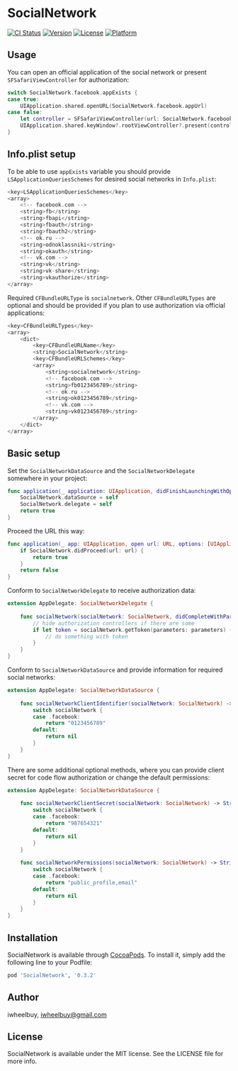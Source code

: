 # SocialNetwork

[![CI Status](http://img.shields.io/travis/iwheelbuy/SocialNetwork.svg?style=flat)](https://travis-ci.org/iwheelbuy/SocialNetwork)
[![Version](https://img.shields.io/cocoapods/v/SocialNetwork.svg?style=flat)](http://cocoapods.org/pods/SocialNetwork)
[![License](https://img.shields.io/cocoapods/l/SocialNetwork.svg?style=flat)](http://cocoapods.org/pods/SocialNetwork)
[![Platform](https://img.shields.io/cocoapods/p/SocialNetwork.svg?style=flat)](http://cocoapods.org/pods/SocialNetwork)

## Usage

You can open an official application of the social network or present `SFSafariViewController` for authorization:

```swift
switch SocialNetwork.facebook.appExists {
case true:
    UIApplication.shared.openURL(SocialNetwork.facebook.appUrl)
case false:
    let controller = SFSafariViewController(url: SocialNetwork.facebook.oauthUrl)
    UIApplication.shared.keyWindow?.rootViewController?.present(controller: controller)
}
```

## Info.plist setup

To be able to use `appExists` variable you should provide `LSApplicationQueriesSchemes` for desired social networks in `Info.plist`:

```swift
<key>LSApplicationQueriesSchemes</key>
<array>
    <!-- facebook.com -->
    <string>fb</string>
    <string>fbapi</string>
    <string>fbauth</string>
    <string>fbauth2</string>
    <!-- ok.ru -->
    <string>odnoklassniki</string>
    <string>okauth</string>
    <!-- vk.com -->
    <string>vk</string>
    <string>vk-share</string>
    <string>vkauthorize</string>
</array>
```

Required `CFBundleURLType` is `socialnetwork`. Other `CFBundleURLTypes` are optional and should be provided if you plan to use authorization via official applications:

```swift
<key>CFBundleURLTypes</key>
<array>
    <dict>
        <key>CFBundleURLName</key>
        <string>SocialNetwork</string>
        <key>CFBundleURLSchemes</key>
        <array>
            <string>socialnetwork</string>
            <!-- facebook.com -->
            <string>fb0123456789</string>
            <!-- ok.ru -->
            <string>ok0123456789</string>
            <!-- vk.com -->
            <string>vk0123456789</string>
        </array>
    </dict>
</array>
```

## Basic setup

Set the `SocialNetworkDataSource` and the `SocialNetworkDelegate` somewhere in your project:

```swift
func application(_ application: UIApplication, didFinishLaunchingWithOptions launchOptions: [UIApplicationLaunchOptionsKey: Any]?) -> Bool {
    SocialNetwork.dataSource = self
    SocialNetwork.delegate = self
    return true
}
```

Proceed the URL this way:

```swift
func application(_ app: UIApplication, open url: URL, options: [UIApplicationOpenURLOptionsKey : Any] = [:]) -> Bool {
    if SocialNetwork.didProceed(url: url) {
        return true
    }
    return false
}
```

Conform to `SocialNetworkDelegate` to receive authorization data:

```swift
extension AppDelegate: SocialNetworkDelegate {
    
    func socialNetwork(socialNetwork: SocialNetwork, didCompleteWithParameters parameters: [String : String]) {
        // hide authorization controllers if there are some
        if let token = socialNetwork.getToken(parameters: parameters) {
            // do something with token
        }
    }
}
```

Conform to `SocialNetworkDataSource` and provide information for required social networks:

```swift
extension AppDelegate: SocialNetworkDataSource {
    
    func socialNetworkClientIdentifier(socialNetwork: SocialNetwork) -> String? {
        switch socialNetwork {
        case .facebook:
            return "0123456789"
        default:
            return nil
        }
    }
}
```

There are some additional optional methods, where you can provide client secret for code flow authorization or change the default permissions:

```swift
extension AppDelegate: SocialNetworkDataSource {
    
    func socialNetworkClientSecret(socialNetwork: SocialNetwork) -> String? {
        switch socialNetwork {
        case .facebook:
            return "987654321"
        default:
            return nil
        }
    }
    
    func socialNetworkPermissions(socialNetwork: SocialNetwork) -> String? {
        switch socialNetwork {
        case .facebook:
            return "public_profile,email"
        default:
            return nil
        }
    }
}
```

## Installation

SocialNetwork is available through [CocoaPods](http://cocoapods.org). To install
it, simply add the following line to your Podfile:

```ruby
pod 'SocialNetwork', '0.3.2'
```

## Author

iwheelbuy, iwheelbuy@gmail.com

## License

SocialNetwork is available under the MIT license. See the LICENSE file for more info.
